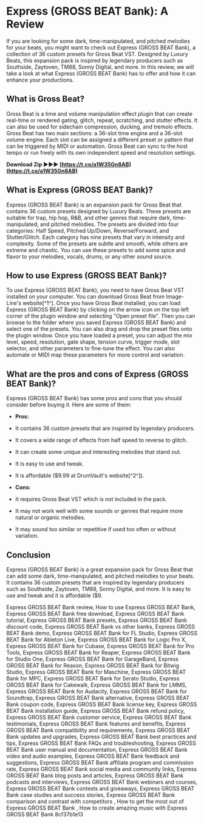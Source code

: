 # Express (GROSS BEAT Bank): A Review
 
If you are looking for some dark, time-manipulated, and pitched melodies for your beats, you might want to check out Express (GROSS BEAT Bank), a collection of 36 custom presets for Gross Beat VST. Designed by Luxury Beats, this expansion pack is inspired by legendary producers such as Southside, Zaytoven, TM88, Sonny Digital, and more. In this review, we will take a look at what Express (GROSS BEAT Bank) has to offer and how it can enhance your productions.
 
## What is Gross Beat?
 
Gross Beat is a time and volume manipulation effect plugin that can create real-time or rendered gating, glitch, repeat, scratching, and stutter effects. It can also be used for sidechain compression, ducking, and tremolo effects. Gross Beat has two main sections: a 36-slot time engine and a 36-slot volume engine. Each slot can be assigned a different preset or pattern that can be triggered by MIDI or automation. Gross Beat can sync to the host tempo or run freely with its own independent speed and resolution settings.
 
**Download Zip ►►► [https://t.co/a1W35Gn8AB](https://t.co/a1W35Gn8AB)**


 
## What is Express (GROSS BEAT Bank)?
 
Express (GROSS BEAT Bank) is an expansion pack for Gross Beat that contains 36 custom presets designed by Luxury Beats. These presets are suitable for trap, hip hop, R&B, and other genres that require dark, time-manipulated, and pitched melodies. The presets are divided into four categories: Half Speed, Pitched Up/Down, Reverse/Forward, and Stutter/Glitch. Each category has nine presets that vary in intensity and complexity. Some of the presets are subtle and smooth, while others are extreme and chaotic. You can use these presets to add some spice and flavor to your melodies, vocals, drums, or any other sound source.
 
## How to use Express (GROSS BEAT Bank)?
 
To use Express (GROSS BEAT Bank), you need to have Gross Beat VST installed on your computer. You can download Gross Beat from Image-Line's website[^1^]. Once you have Gross Beat installed, you can load Express (GROSS BEAT Bank) by clicking on the arrow icon on the top left corner of the plugin window and selecting "Open preset file". Then you can browse to the folder where you saved Express (GROSS BEAT Bank) and select one of the presets. You can also drag and drop the preset files onto the plugin window. Once you have loaded a preset, you can adjust the mix level, speed, resolution, gate shape, tension curve, trigger mode, slot selector, and other parameters to fine-tune the effect. You can also automate or MIDI map these parameters for more control and variation.
 
## What are the pros and cons of Express (GROSS BEAT Bank)?
 
Express (GROSS BEAT Bank) has some pros and cons that you should consider before buying it. Here are some of them:
 
- **Pros:**
- It contains 36 custom presets that are inspired by legendary producers.
- It covers a wide range of effects from half speed to reverse to glitch.
- It can create some unique and interesting melodies that stand out.
- It is easy to use and tweak.
- It is affordable ($9.99 at DrumVault's website[^2^]).

- **Cons:**
- It requires Gross Beat VST which is not included in the pack.
- It may not work well with some sounds or genres that require more natural or organic melodies.
- It may sound too similar or repetitive if used too often or without variation.

## Conclusion
 
Express (GROSS BEAT Bank) is a great expansion pack for Gross Beat that can add some dark, time-manipulated, and pitched melodies to your beats. It contains 36 custom presets that are inspired by legendary producers such as Southside, Zaytoven, TM88, Sonny Digital, and more. It is easy to use and tweak and it is affordable ($9.
 
Express GROSS BEAT Bank review,  How to use Express GROSS BEAT Bank,  Express GROSS BEAT Bank free download,  Express GROSS BEAT Bank tutorial,  Express GROSS BEAT Bank presets,  Express GROSS BEAT Bank discount code,  Express GROSS BEAT Bank vs other banks,  Express GROSS BEAT Bank demo,  Express GROSS BEAT Bank for FL Studio,  Express GROSS BEAT Bank for Ableton Live,  Express GROSS BEAT Bank for Logic Pro X,  Express GROSS BEAT Bank for Cubase,  Express GROSS BEAT Bank for Pro Tools,  Express GROSS BEAT Bank for Reaper,  Express GROSS BEAT Bank for Studio One,  Express GROSS BEAT Bank for GarageBand,  Express GROSS BEAT Bank for Reason,  Express GROSS BEAT Bank for Bitwig Studio,  Express GROSS BEAT Bank for Maschine,  Express GROSS BEAT Bank for MPC,  Express GROSS BEAT Bank for Serato Studio,  Express GROSS BEAT Bank for Cakewalk,  Express GROSS BEAT Bank for LMMS,  Express GROSS BEAT Bank for Audacity,  Express GROSS BEAT Bank for Soundtrap,  Express GROSS BEAT Bank alternative,  Express GROSS BEAT Bank coupon code,  Express GROSS BEAT Bank license key,  Express GROSS BEAT Bank installation guide,  Express GROSS BEAT Bank refund policy,  Express GROSS BEAT Bank customer service,  Express GROSS BEAT Bank testimonials,  Express GROSS BEAT Bank features and benefits,  Express GROSS BEAT Bank compatibility and requirements,  Express GROSS BEAT Bank updates and upgrades,  Express GROSS BEAT Bank best practices and tips,  Express GROSS BEAT Bank FAQs and troubleshooting,  Express GROSS BEAT Bank user manual and documentation,  Express GROSS BEAT Bank video and audio examples,  Express GROSS BEAT Bank feedback and suggestions,  Express GROSS BEAT Bank affiliate program and commission rate,  Express GROSS BEAT Bank social media and community links,  Express GROSS BEAT Bank blog posts and articles,  Express GROSS BEAT Bank podcasts and interviews,  Express GROSS BEAT Bank webinars and courses,  Express GROSS BEAT Bank contests and giveaways,  Express GROSS BEAT Bank case studies and success stories,  Express GROSS BEAT Bank comparison and contrast with competitors ,  How to get the most out of Express GROSS BEAT Bank ,  How to create amazing music with Express GROSS BEAT Bank
 8cf37b1e13
 
